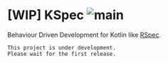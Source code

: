 # [WIP] KSpec ![main](https://github.com/Mori-Atsushi/kspec/workflows/Main%20Workflows/badge.svg)

Behaviour Driven Development for Kotlin like [RSpec](https://github.com/rspec/rspec).

```
This project is under development.
Please wait for the first release.
```
